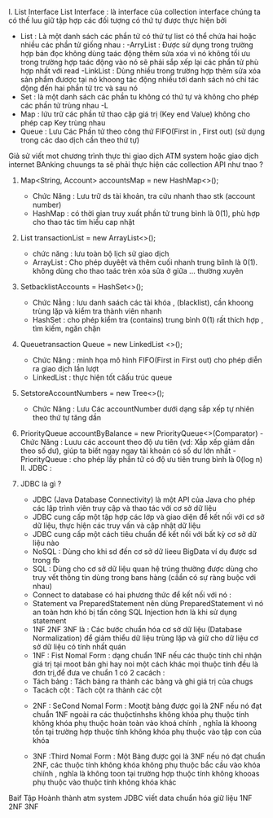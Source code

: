 I. List Interface 
List Interface : là interface của collection interface chúng ta có thế
luu giữ tập hợp các đối tượng có thứ tự được thực hiện bởi
 + List : Là một danh sách các phần tử có thứ tự list có thể chứa hai hoặc nhiều các
 phần tử giống nhau :
   -ArryList : Được sử dụng trong trường hợp bản đọc không dùng taác động thêm sửa xóa vì nó không tối ưu trong trường
   hợp taác động vào nó sẽ phải sắp xếp lại các phần tử phù hợp nhất với read
   -LinkList : Dùng nhiều trong trường hợp thêm sửa xóa sản phẩm đươợc tại nó khoong tác động nhiều tới danh sách
   nó chỉ tác động đến hai phần tử trc và sau nó
 + Set : là một danh sách các phần tu không có thứ tự và không cho phép các phần  tử trùng nhau
   -L
 + Map : lứu trữ các phần tử thao cặp giá trị (Key end Value) không cho phép cap Key trùng nhau
 + Queue : Lưu Các Phần tử theo công thứ FIFO(First in , First out) (sử dụng trong các dao dịch cần theo thứ tự)


Giả sử viết mot chương trình thực thi giao dịch ATM system hoặc giao dịch internet BAnking
chuungs ta sẽ phải thực hiện các collection API như tnao ?
1. Map<String, Account> accountsMap = new HashMap<>();
    - Chức Năng : Lưu trữ ds tài khoản, tra cứu nhanh thao stk (account number)
    - HashMap : có thời gian truy xuất phần tử trung bình là 0(1), phù hợp cho thao tác tim hiểu cap nhật

2. List<Transaction> transactionList = new ArrayList<>();
    - chức năng : lưu toàn bộ lịch sử giao dịch 
    - ArrayList : Cho phép duyêệt và thêm cuối nhanh trung  biình là 0(1). không dùng cho thao taác 
    trèn xóa sửa ở giữa ... thường xuyên
   
3. Set<String>backlistAccounts = HashSet<>();
    - Chức Nẳng : lưu danh saách các tài khóa , (blacklist), cần khoong trùng lặp và kiểm tra thành viên nhanh
    - HashSet : cho phép kiểm tra (contains) trung bình 0(1) rất thích hợp , tìm kiếm, ngăn chặn

4. Queue<Transaction>transaction Queue = new LinkedList <>();
    - Chức Năng : minh họa mô hình FIFO(First in First out) cho phép diễn ra giao dịch lần lượt
    - LinkedList : thực hiện tốt câấu trúc queue

5. Set<String>storeAccountNumbers = new Tree<>();
    - Chức Năng : Lưu Các accountNumber dưới dạng sắp xếp tự nhiên theo thứ tự tăng dần

6. PriorityQueue<Account> accountByBalance = new PriorityQueue<>(Comparator)
    -Chức Năng : Luưu các account theo độ ưu tiên (vd: Xắp xếp giảm  dần theo số dư), giúp ta biết ngay
    ngay tài khoản có số dư lớn nhất
    -PriorityQueue : cho phép lấy phần tử có độ ưu tiên trung bình là 0(log n)
II. JDBC :
1. JDBC là gì ?
   - JDBC (Java Database Connectivity) là một API của Java cho phép các lập trình viên truy cập và thao tác với cơ sở dữ liệu
   - JDBC cung cấp một tập hợp các lớp và giao diện để kết nối với cơ sở dữ liệu, thực hiện các truy vấn và cập nhật dữ liệu
   - JDBC cung cấp một cách tiêu chuẩn để kết nối với bất kỳ cơ sở dữ liệu nào
   + NoSQL : Dùng cho khi sd đến cơ sở dữ lieeu BigData ví dụ được sd trong fb
   + SQL : Dùng cho cơ sở dữ liệu quan hệ trúng thường được dùng cho truy vết thông tin dùng trong bans 
    hàng (câần có sự ràng buộc với nhau)
   - Connect to database có hai phương thức để kết nối với nó :
   + Statement va PreparedStatement nên dùng PreparedStatement vì nó an toàn hơn khó bị tấn
   công SQL Injection hơn là khi sử dụng statement
   - 1NF 2NF 3NF là : Các bước chuẩn hóa cơ sở dữ liệu (Database Normalization) để giảm thiểu dữ liệu trùng lặp
    và giữ cho dữ liệu cơ sở dữ liệu có tính nhất quán
   + 1NF : Fist Nomal Form : dạng chuẩn 1NF nếu các thuộc tính chỉ nhận giá trị tại moot bản ghi
   hay noi một cách khác mọi thuộc tính đều là đơn trị,để đưa ve chuẩn 1 có 2 cacách :
    - Tách bảng : Tách bảng ra thành các bảng và ghi giá trị của chugs
    - Tacách cột : Tách cột ra thành các cột
    
   + 2NF : SeCond Nomal Form : Mootjt bảng được gọi là 2NF nếu nó đạt chuẩn 1NF ngoài ra các thuộctinhshs không khóa phụ thuộc tính 
   không khóa phụ thuộc hoàn toàn vào khoá chính , nghĩa là khoong tồn tại trường hợp  thuộc tính không khóa
   phụ thuộc vào tập con của khóa
   
   + 3NF :Third Nomal Form : Một Bảng được gọi là 3NF nếu nó đạt chuẩn 2NF, các thuộc tính không khóa không phụ thuộc bắc cầu vào khóa chiính 
   , nghĩa là không toon tại trường hợp thuộc tính không khooas phụ thuộc vào thuộc tính không khóa khác

Baif Tập Hoành thành atm system JDBC
viết data chuẩn hóa giữ liệu 1NF 2NF 3NF
    